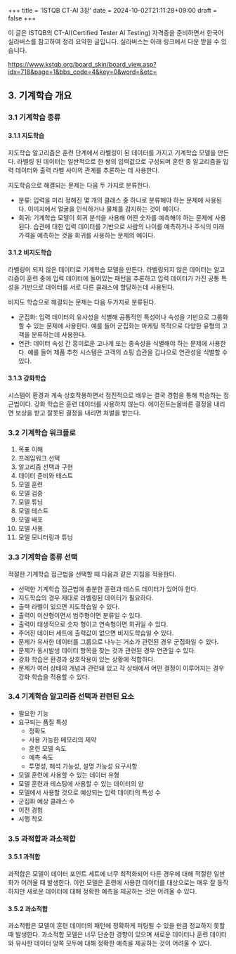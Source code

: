 +++
title = 'ISTQB CT-AI 3장'
date = 2024-10-02T21:11:28+09:00
draft = false
+++

이 글은 ISTQB의 CT-AI(Certified Tester AI Testing) 자격증을 준비하면서 한국어 실라버스를 참고하여 정리 요약한 글입니다.
실라버스는 아래 링크에서 다운 받을 수 있습니다.

https://www.kstqb.org/board_skin/board_view.asp?idx=718&page=1&bbs_code=4&key=0&word=&etc=

## 3. 기계학습 개요
### 3.1 기계학습 종류
#### 3.1.1 지도학습
지도학습 알고리즘은 훈련 단계에서 라벨링이 된 데이터를 가지고 기계학습 모델을 만든다. 라벨링 된 데이터는 일반적으로 한 쌍의 입력값으로 구성되며 훈련 중 알고리즘을 입력 데이터와 출력 라벨 사이의 관계를 추론하는 데 사용한다.

지도학습으로 해결되는 문제는 다음 두 가지로 분류한다.
* 분류: 입력을 미리 정해진 몇 개의 클래스 중 하나로 분류해야 하는 문제에 사용된다. 이미지에서 얼굴을 인식하거나 물체를 감지하는 것이 예이다.
* 회귀: 기계학습 모델이 회귀 분석을 사용해 어떤 숫자를 예측해야 하는 문제에 사용된다. 습관에 대한 입력 데이터를 기반으로 사람의 나이를 예측하거나 주식의 미래 가격을 예측하는 것을 회귀를 사용하는 문제의 예이다.

#### 3.1.2 비지도학습
라벨링이 되지 않은 데이터로 기계학습 모델을 만든다. 라벨링되지 않은 데이터는 알고리즘이 훈련 중에 입력 데이터에 들어있는 패턴을 추론하고 입력 데이터가 가진 공통 특성을 기반으로 데이터를 서로 다른 클래스에 할당하는데 사용된다.

비지도 학습으로 해결되는 문제는 다음 두가지로 분류된다.
* 군집화: 입력 데이터의 유사성을 식별해 공통적인 특성이나 속성을 기반으로 그룹화할 수 있는 문제에 사용한다. 예를 들어 군집화는 마케팅 목적으로 다양한 유형의 고객을 분류하는데 사용한다.
* 연관: 데이터 속성 간 흥미로운 고나계 또는 종속성을 식별해야 하는 문제에 사용한다. 예를 들어 제품 추천 시스템은 고객의 쇼핑 습관을 깁나으로 연관성을 식별할 수 있다.

#### 3.1.3 강화학습
시스템이 환경과 계속 상호작용하면서 점진적으로 배우는 결국 경험을 통해 학습하는 접근법이다. 강화 학습은 훈련 데이터를 사용하지 않는다. 에이전트는올바른 결정을 내리면 보상을 받고 잘못된 결정을 내리면 처벌을 받는다.

### 3.2 기계학습 워크플로
1. 목표 이해
2. 프레임워크 선택
3. 알고리즘 선택과 구현
4. 데이터 준비와 테스트
5. 모델 훈련
6. 모델 검증
7. 모델 튜닝
8. 모델 테스트
9. 모델 배포
10. 모델 사용
11. 모델 모니터링과 튜닝

### 3.3 기계학습 종류 선택
적절한 기계학습 접근법을 선택할 때 다음과 같은 지침을 적용한다.
* 선택한 기계학습 접근법에 충분한 훈련과 테스트 데이터가 있어야 한다.
* 지도학습의 경우 제대로 라벨링된 데이터가 필요하다.
* 출력 라벨이 있으면 지도학습일 수 있다.
* 출력이 이산형이면서 범주형이면 분류일 수 있다.
* 출력이 태생적으로 숫자 형이고 연속형이면 회귀일 수 있다.
* 주어진 데이터 세트에 출력값이 없으면 비지도학습일 수 있다.
* 문제가 유사한 데이터를 그룹으로 나누는 거소가 관련된 경우 군집화일 수 있다.
* 문제가 동시발생 데이터 항목을 찾는 것과 관련된 경우 연관일 수 있다.
* 강화 학습은 환경과 상호작용이 있는 상황에 적합하다.
* 문제가 여러 상태의 개념과 관련돼 있고 각 상태에서 어떤 결정이 이루어지는 경우 강화 학습을 적용할 수 있다.

### 3.4 기계학습 알고리즘 선택과 관련된 요소
* 필요한 기능
* 요구되는 품질 특성
  * 정확도
  * 사용 가능한 메모리의 제약
  * 훈련 모델 속도
  * 예측 속도
  * 투명성, 해석 가능성, 설명 가능성 요구사항
* 모델 훈련에 사용할 수 있는 데이터 유형
* 모델 훈련과 테스팅에 사용할 수 있는 데이터의 양
* 모델에서 사용할 것으로 예상되는 입력 데이터의 특성 수
* 군집화 예상 클래스 수
* 이전 경험
* 시행 착오

### 3.5 과적합과 과소적합
#### 3.5.1 과적합
과적합은 모델이 데이터 포인트 세트에 너무 최적화되어 다른 경우에 대해 적절한 일반화가 어려울 때 발생한다. 이런 모델은 훈련에 사용한 데이터를 대상으로는 매우 잘 동작하지만 새로운 데이터에 대해 정확한 예측을 제공하는 것은 어려울 수 있다.

#### 3.5.2 과소적합
과소적합은 모델이 훈련 데이터의 패턴에 정확하게 피팅될 수 있을 만큼 정교하지 못할 때 발생한다. 과소적합 모델은 너무 단순한 경향이 있으며 새로운 데이터나 훈련 데이터와 유사한 데이터 양쪽 모두에 대해 정확한 예측을 제공하는 것이 어려울 수 있다.
